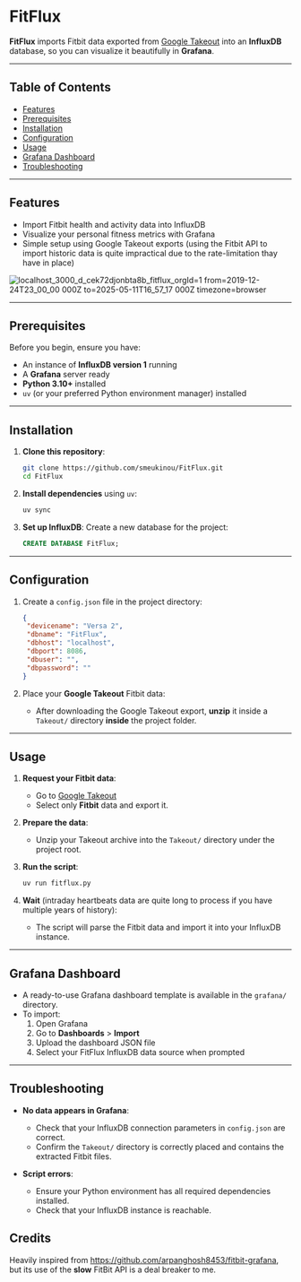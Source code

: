# FitFlux

**FitFlux** imports Fitbit data exported from [Google Takeout](https://takeout.google.com/settings/takeout) into an **InfluxDB** database, so you can visualize it beautifully in **Grafana**.

---

## Table of Contents

- [Features](#features)
- [Prerequisites](#prerequisites)
- [Installation](#installation)
- [Configuration](#configuration)
- [Usage](#usage)
- [Grafana Dashboard](#grafana-dashboard)
- [Troubleshooting](#troubleshooting)

---

## Features

- Import Fitbit health and activity data into InfluxDB
- Visualize your personal fitness metrics with Grafana
- Simple setup using Google Takeout exports (using the Fitbit API to import historic data is quite impractical due to the rate-limitation thay have in place)

![localhost_3000_d_cek72djonbta8b_fitflux_orgId=1 from=2019-12-24T23_00_00 000Z to=2025-05-11T16_57_17 000Z timezone=browser](https://github.com/user-attachments/assets/04128853-baf9-4645-8f51-e6d1096c2158)

---

## Prerequisites

Before you begin, ensure you have:

- An instance of **InfluxDB version 1** running
- A **Grafana** server ready
- **Python 3.10+** installed
- `uv` (or your preferred Python environment manager) installed

---

## Installation

1. **Clone this repository**:

   ```bash
   git clone https://github.com/smeukinou/FitFlux.git
   cd FitFlux
   ```

2. **Install dependencies** using `uv`:

   ```bash
   uv sync
   ```

3. **Set up InfluxDB**: Create a new database for the project:

   ```sql
   CREATE DATABASE FitFlux;
   ```

---

## Configuration

1. Create a `config.json` file in the project directory:

   ```json
   {
    "devicename": "Versa 2",
    "dbname": "FitFlux",
    "dbhost": "localhost",
    "dbport": 8086,
    "dbuser": "",
    "dbpassword": ""    
   }
   ```

2. Place your **Google Takeout** Fitbit data:

   - After downloading the Google Takeout export, **unzip** it inside a `Takeout/` directory **inside** the project folder.

---

## Usage

1. **Request your Fitbit data**:

   - Go to [Google Takeout](https://takeout.google.com/settings/takeout)
   - Select only **Fitbit** data and export it.

2. **Prepare the data**:

   - Unzip your Takeout archive into the `Takeout/` directory under the project root.

3. **Run the script**:

   ```bash
   uv run fitflux.py
   ```

4. **Wait** (intraday heartbeats data are quite long to process if you have multiple years of history):

   - The script will parse the Fitbit data and import it into your InfluxDB instance.

---

## Grafana Dashboard

- A ready-to-use Grafana dashboard template is available in the `grafana/` directory.
- To import:
  1. Open Grafana
  2. Go to **Dashboards** > **Import**
  3. Upload the dashboard JSON file
  4. Select your FitFlux InfluxDB data source when prompted

---

## Troubleshooting

- **No data appears in Grafana**:

  - Check that your InfluxDB connection parameters in `config.json` are correct.
  - Confirm the `Takeout/` directory is correctly placed and contains the extracted Fitbit files.

- **Script errors**:

  - Ensure your Python environment has all required dependencies installed.
  - Check that your InfluxDB instance is reachable.

## Credits
Heavily inspired from https://github.com/arpanghosh8453/fitbit-grafana, but its use of the **slow** FitBit API is a deal breaker to me.

